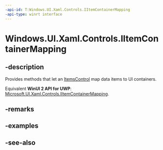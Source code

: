 ```yaml
---
-api-id: T:Windows.UI.Xaml.Controls.IItemContainerMapping
-api-type: winrt interface
---
```


<!-- Interface syntax.
public interface IItemContainerMapping : 
-->

# Windows.UI.Xaml.Controls.IItemContainerMapping

## -description
Provides methods that let an [ItemsControl](itemscontrol.md) map data items to UI containers.

Equivalent **WinUI 2 API for UWP**: [Microsoft.UI.Xaml.Controls.IItemContainerMapping](/windows/winui/api/microsoft.ui.xaml.controls.iitemcontainermapping).

## -remarks

## -examples

## -see-also
